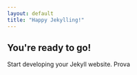 ```yaml
---
layout: default
title: "Happy Jekylling!"
---
```


## You're ready to go!

Start developing your Jekyll website.
Prova
